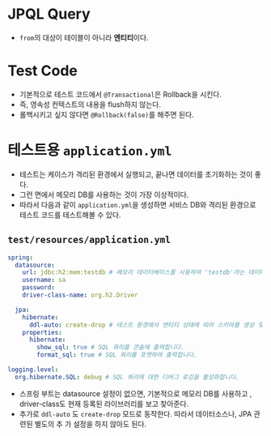 # JPQL Query

- `from`의 대상이 테이블이 아니라 **엔티티**이다.

# Test Code

- 기본적으로 테스트 코드에서 `@Transactional`은 Rollback을 시킨다.
- 즉, 영속성 컨텍스트의 내용을 flush하지 않는다.
- 롤백시키고 싶지 않다면 `@Rollback(false)`를 해주면 된다.

# 테스트용 `application.yml`

- 테스트는 케이스가 격리된 환경에서 실행되고, 끝나면 데이터를 초기화하는 것이 좋다.
- 그런 면에서 메모리 DB를 사용하는 것이 가장 이상적이다.
- 따라서 다음과 같이 `application.yml`을 생성하면 서비스 DB와 격리된 환경으로 테스트 코드를 테스트해볼 수 있다.

## `test/resources/application.yml`

```yaml
spring:
  datasource:
    url: jdbc:h2:mem:testdb # 메모리 데이터베이스를 사용하여 'testdb'라는 데이터베이스를 생성합니다.
    username: sa
    password:
    driver-class-name: org.h2.Driver

  jpa:
    hibernate:
      ddl-auto: create-drop # 테스트 환경에서 엔티티 상태에 따라 스키마를 생성 및 삭제합니다.
    properties:
      hibernate:
        show_sql: true # SQL 쿼리를 콘솔에 출력합니다.
        format_sql: true # SQL 쿼리를 포맷하여 출력합니다.

logging.level:
  org.hibernate.SQL: debug # SQL 쿼리에 대한 디버그 로깅을 활성화합니다.
```

  - 스프링 부트는 datasource 설정이 없으면, 기본적으로 메모리 DB를 사용하고 , driver-class도 현재 등록된 라이브러리를 보고 찾아준다.
  - 추가로 `ddl-auto` 도 `create-drop` 모드로 동작한다. 따라서 데이터소스나, JPA 관련된 별도의 추 가 설정을 하지 않아도 된다.